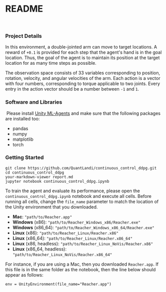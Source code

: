 # README
​
### Project Details

In this environment, a double-jointed arm can move to target locations. A reward of `+0.1` is provided for each step that the agent's hand is in the goal location. Thus, the goal of the agent is to maintain its position at the target location for as many time steps as possible.

The observation space consists of 33 variables corresponding to position, rotation, velocity, and angular velocities of the arm. Each action is a vector with four numbers, corresponding to torque applicable to two joints. Every entry in the action vector should be a number between `-1` and `1`.

### Software and Libraries
​
Please install [Unity ML-Agents](https://github.com/Unity-Technologies/ml-agents/blob/master/docs/Installation.md) and make sure that the following packages are installed too:
- pandas
- numpy
- matplotlib
- torch
​
### Getting Started
```
git clone https://github.com/QuantLandi/continuous_control_ddpg.git
cd continuous_control_ddpg
your-markdown-viewer report.md
jupyter notebook continuous_control_ddpg.ipynb
```
To train the agent and evaluate its performance, please open the `continuous_control_ddpg.ipynb` notebook and execute all cells. Before running all cells, change the `file_name` parameter to match the location of the Unity environment that you downloaded.

- **Mac**: `"path/to/Reacher.app"`
- **Windows** (x86): `"path/to/Reacher_Windows_x86/Reacher.exe"`
- **Windows** (x86_64): `"path/to/Reacher_Windows_x86_64/Reacher.exe"`
- **Linux** (x86): `"path/to/Reacher_Linux/Reacher.x86"`
- **Linux** (x86_64): `"path/to/Reacher_Linux/Reacher.x86_64"`
- **Linux** (x86, headless): `"path/to/Reacher_Linux_NoVis/Reacher.x86"`
- **Linux** (x86_64, headless): `"path/to/Reacher_Linux_NoVis/Reacher.x86_64"`

For instance, if you are using a Mac, then you downloaded `Reacher.app`.  If this file is in the same folder as the notebook, then the line below should appear as follows:
```
env = UnityEnvironment(file_name="Reacher.app")
```
